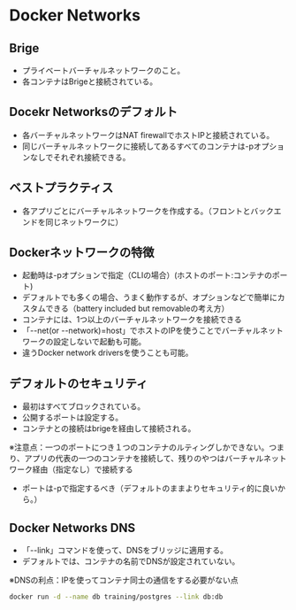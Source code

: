 # Docker Networks 

## Brige
- プライベートバーチャルネットワークのこと。
- 各コンテナはBrigeと接続されている。


## Docekr Networksのデフォルト
- 各バーチャルネットワークはNAT firewallでホストIPと接続されている。
- 同じバーチャルネットワークに接続してあるすべてのコンテナは-pオプションなしでそれぞれ接続できる。


## ベストプラクティス
- 各アプリごとにバーチャルネットワークを作成する。（フロントとバックエンドを同じネットワークに）

## Dockerネットワークの特徴
- 起動時は-pオプションで指定（CLIの場合）(ホストのポート:コンテナのポート)
- デフォルトでも多くの場合、うまく動作するが、オプションなどで簡単にカスタムできる（battery included but removableの考え方）
- コンテナには、1つ以上のバーチャルネットワークを接続できる
- 「--net(or --network)=host」でホストのIPを使うことでバーチャルネットワークの設定しないで起動も可能。
- 違うDocker network driversを使うことも可能。

## デフォルトのセキュリティ
- 最初はすべてブロックされている。
- 公開するポートは設定する。
- コンテナとの接続はbrigeを経由して接続される。

※注意点：一つのポートにつき１つのコンテナのルティングしかできない。つまり、アプリの代表の一つのコンテナを接続して、残りのやつはバーチャルネットワーク経由（指定なし）で接続する
- ポートは-pで指定するべき（デフォルトのままよりセキュリティ的に良いから。）

## Docker Networks DNS
- 「--link」コマンドを使って、DNSをブリッジに適用する。
- デフォルトでは、コンテナの名前でDNSが設定されていない。

※DNSの利点：IPを使ってコンテナ同士の通信をする必要がない点

```bash
docker run -d --name db training/postgres --link db:db
```
